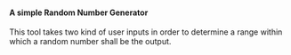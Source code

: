 #### A simple Random Number Generator

This tool takes two kind of user inputs in order to determine a range within which a random number shall be the output.
